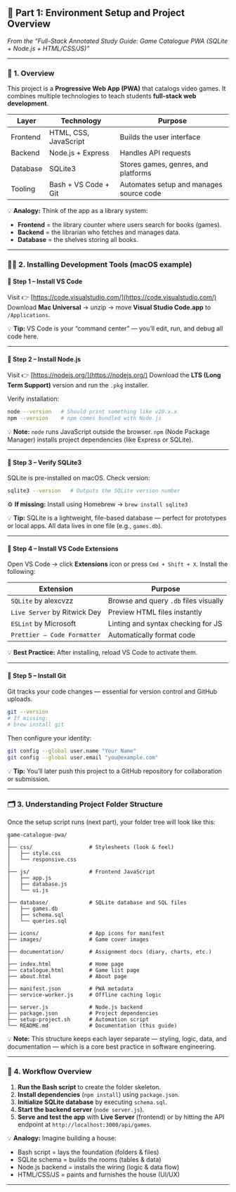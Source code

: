 ## 📘 Part 1: Environment Setup and Project Overview

*From the “Full-Stack Annotated Study Guide: Game Catalogue PWA (SQLite + Node.js + HTML/CSS/JS)”*

---

### 🧰 1. Overview

This project is a **Progressive Web App (PWA)** that catalogs video games.
It combines multiple technologies to teach students **full-stack web development**.

| Layer    | Technology            | Purpose                                 |
| -------- | --------------------- | --------------------------------------- |
| Frontend | HTML, CSS, JavaScript | Builds the user interface               |
| Backend  | Node.js + Express     | Handles API requests                    |
| Database | SQLite3               | Stores games, genres, and platforms     |
| Tooling  | Bash + VS Code + Git  | Automates setup and manages source code |

💡 **Analogy:**
Think of the app as a library system:

* **Frontend** = the library counter where users search for books (games).
* **Backend** = the librarian who fetches and manages data.
* **Database** = the shelves storing all books.

---

### 🧑‍💻 2. Installing Development Tools (macOS example)

#### 🔹 Step 1 – Install VS Code

Visit 👉 [https://code.visualstudio.com/](https://code.visualstudio.com/)
Download **Mac Universal** → unzip → move **Visual Studio Code.app** to `/Applications`.

💡 **Tip:**
VS Code is your “command center” — you’ll edit, run, and debug all code here.

---

#### 🔹 Step 2 – Install Node.js

Visit 👉 [https://nodejs.org/](https://nodejs.org/)
Download the **LTS (Long Term Support)** version and run the `.pkg` installer.

Verify installation:

```bash
node --version   # Should print something like v20.x.x
npm --version    # npm comes bundled with Node.js
```

💡 **Note:**
`node` runs JavaScript outside the browser.
`npm` (Node Package Manager) installs project dependencies (like Express or SQLite).

---

#### 🔹 Step 3 – Verify SQLite3

SQLite is pre-installed on macOS. Check version:

```bash
sqlite3 --version   # Outputs the SQLite version number
```

⚙️ **If missing:**
Install using Homebrew → `brew install sqlite3`

💡 **Tip:**
SQLite is a lightweight, file-based database — perfect for prototypes or local apps.
All data lives in one file (e.g., `games.db`).

---

#### 🔹 Step 4 – Install VS Code Extensions

Open VS Code → click **Extensions** icon or press `Cmd + Shift + X`.
Install the following:

| Extension                    | Purpose                               |
| ---------------------------- | ------------------------------------- |
| `SQLite` by alexcvzz         | Browse and query `.db` files visually |
| `Live Server` by Ritwick Dey | Preview HTML files instantly          |
| `ESLint` by Microsoft        | Linting and syntax checking for JS    |
| `Prettier – Code Formatter`  | Automatically format code             |

💡 **Best Practice:**
After installing, reload VS Code to activate them.

---

#### 🔹 Step 5 – Install Git

Git tracks your code changes — essential for version control and GitHub uploads.

```bash
git --version
# If missing:
# brew install git
```

Then configure your identity:

```bash
git config --global user.name "Your Name"
git config --global user.email "you@example.com"
```

💡 **Tip:**
You’ll later push this project to a GitHub repository for collaboration or submission.

---

### 🗂️ 3. Understanding Project Folder Structure

Once the setup script runs (next part), your folder tree will look like this:

```
game-catalogue-pwa/
│
├── css/                  # Stylesheets (look & feel)
│   ├── style.css
│   └── responsive.css
│
├── js/                   # Frontend JavaScript
│   ├── app.js
│   ├── database.js
│   └── ui.js
│
├── database/             # SQLite database and SQL files
│   ├── games.db
│   ├── schema.sql
│   └── queries.sql
│
├── icons/                # App icons for manifest
├── images/               # Game cover images
│
├── documentation/        # Assignment docs (diary, charts, etc.)
│
├── index.html            # Home page
├── catalogue.html        # Game list page
├── about.html            # About page
│
├── manifest.json         # PWA metadata
├── service-worker.js     # Offline caching logic
│
├── server.js             # Node.js backend
├── package.json          # Project dependencies
├── setup-project.sh      # Automation script
└── README.md             # Documentation (this guide)
```

💡 **Note:**
This structure keeps each layer separate — styling, logic, data, and documentation — which is a core best practice in software engineering.

---

### 🔗 4. Workflow Overview

1. **Run the Bash script** to create the folder skeleton.
2. **Install dependencies** (`npm install`) using `package.json`.
3. **Initialize SQLite database** by executing `schema.sql`.
4. **Start the backend server** (`node server.js`).
5. **Serve and test the app** with **Live Server** (frontend) or by hitting the API endpoint at `http://localhost:3000/api/games`.

💡 **Analogy:**
Imagine building a house:

* Bash script = lays the foundation (folders & files)
* SQLite schema = builds the rooms (tables & data)
* Node.js backend = installs the wiring (logic & data flow)
* HTML/CSS/JS = paints and furnishes the house (UI/UX)

---


